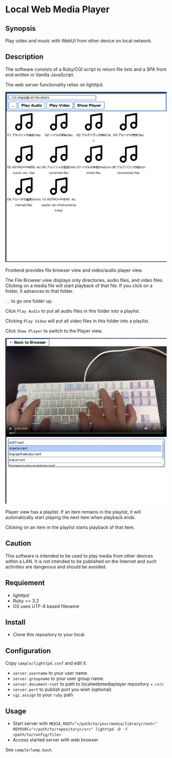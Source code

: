 # Local Web Media Player

## Synopsis

Play video and music with WebUI from other device on local network.

## Description

The software consists of a Ruby/CGI script to return file lists and a SPA front end written in Vanilla JavaScript.

The web server functionality relies on lighttpd.

![Browser View](./filebrowser.webp)

Frontend provides file browser view and video/audio player view.

The File Browser view displays only directories, audio files, and video files.
Clicking on a media file will start playback of that file.
If you click on a folder, it advances to that folder.

`..` to go one folder up.

Click `Play Audio` to put all audio files in this folder into a playlist.

Clicking `Play Video` will put all video files in this folder into a playlist.

Click `Show Player` to switch to the Player view.

![Player view](./videoplayer.webp)

Player view has a playlist.
If an item remains in the playlist, it will automatically start playing the next item when playback ends.

Clicking on an item in the playlist starts playback of that item.

## Caution

This software is intended to be used to play media from other devices within a LAN.
It is not intended to be published on the Internet and such activities are dangerous and should be avoided.

## Requiement

* lighttpd
* Ruby >= 3.2
* OS uses UTF-8 based filename

## Install

* Clone this repository to your local.

## Configuration

Copy `sample/lighttpd.conf` and edit it.

* `server.username` to your user name.
* `server.groupname` to your user group name.
* `server.document-root` to path to localwebmediaplayer repository + `/src`
* `server.port` to publish port you wish (optional)
* `cgi.assign` to your `ruby` path

## Usage

* Start server with `MEDIA_ROOT="</path/to/your/media/library/root>" REPOSRC="</path/to/repository>/src" lighttpd -D -f <path/to/config/file>`
* Access started server with web browser

See `sample/lwmp.bash`.